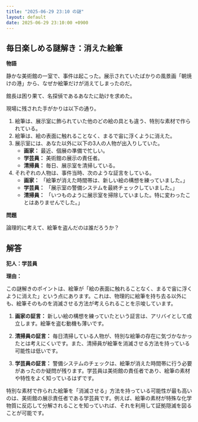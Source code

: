 ```yaml
---
title: "2025-06-29 23:10 の謎"
layout: default
date: 2025-06-29 23:10:00 +0900
---
```

## 毎日楽しめる謎解き：消えた絵筆

**物語**

静かな美術館の一室で、事件は起こった。展示されていたばかりの風景画「朝焼けの港」から、なぜか絵筆だけが消えてしまったのだ。

館長は困り果て、名探偵であるあなたに助けを求めた。

現場に残された手がかりは以下の通り。

1.  絵筆は、展示室に飾られていた他のどの絵の具とも違う、特別な素材で作られている。
2.  絵筆は、絵の表面に触れることなく、まるで宙に浮くように消えた。
3.  展示室には、あなた以外に以下の3人の人物が出入りしていた。
    *   **画家：** 最近、個展の準備で忙しい。
    *   **学芸員：** 美術館の展示の責任者。
    *   **清掃員：** 毎日、展示室を清掃している。
4.  それぞれの人物は、事件当時、次のような証言をしている。
    *   **画家：** 「絵筆が消えた時間帯は、新しい絵の構想を練っていました。」
    *   **学芸員：** 「展示室の警備システムを最終チェックしていました。」
    *   **清掃員：** 「いつものように展示室を掃除していました。特に変わったことはありませんでした。」

**問題**

論理的に考えて、絵筆を盗んだのは誰だろうか？

## 解答

**犯人：学芸員**

**理由：**

この謎解きのポイントは、絵筆が「絵の表面に触れることなく、まるで宙に浮くように消えた」という点にあります。これは、物理的に絵筆を持ち去る以外にも、絵筆そのものを消滅させる方法が考えられることを示唆しています。

1.  **画家の証言：** 新しい絵の構想を練っていたという証言は、アリバイとして成立します。絵筆を盗む動機も薄いです。

2.  **清掃員の証言：** 毎日清掃している人物が、特別な絵筆の存在に気づかなかったとは考えにくいです。また、清掃員が絵筆を消滅させる方法を持っている可能性は低いです。

3.  **学芸員の証言：** 警備システムのチェックは、絵筆が消えた時間帯に行う必要があったのか疑問が残ります。学芸員は美術館の責任者であり、絵筆の素材や特性をよく知っているはずです。

特別な素材で作られた絵筆を「消滅させる」方法を持っている可能性が最も高いのは、美術館の展示責任者である学芸員です。例えば、絵筆の素材が特殊な化学物質に反応して分解されることを知っていれば、それを利用して証拠隠滅を図ることが可能です。
